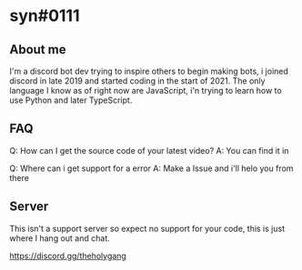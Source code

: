 # syn#0111

## About me
I'm a discord bot dev trying to inspire others to begin making bots, i joined discord in late 2019 and started coding in the start of 2021. The only language I know as of right now are JavaScript, i'n trying to learn how to use Python and later TypeScript.

## FAQ
Q: How can I get the source code of your latest video?
A: You can find it in <insert link>
  
Q: Where can i get support for a error
A: Make a Issue and i'll helo you from there

## Server
This isn't a support server so expect no support for your code, this is just where I hang out and chat.

https://discord.gg/theholygang
